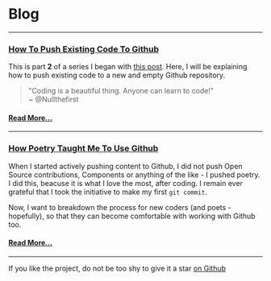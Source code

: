 # <span style="text-decoration: underline; text-decoration-color: #fff;">Blog</span>

- - -

### [How To Push Existing Code To Github](./blog-posts/12-03-2018_how-to-push-existing-code-to-github.md)

This is part **2** of a series I began with [this post](./blog-posts/12-03-2018_how-poetry-taught-me-to-use-github.md). Here, I will be explaining how to push existing code to a new and empty Github repository.

<blockquote>
  "Coding is a beautiful thing. Anyone can learn to code!"
  <br />
  ~ @Nullthefirst
  <p> </p>
</blockquote>

#### [Read More...](./blog-posts/12-03-2018_how-to-push-existing-code-to-github.md)

- - -

### [How Poetry Taught Me To Use Github](./blog-posts/12-03-2018_how-poetry-taught-me-to-use-github.md)

When I started actively pushing content to Github, I did not push Open Source contributions, Components or anything of the like - I pushed poetry. I did this, beacuse it is what I love the most, after coding. I remain ever grateful that I took the initiative to make my first `git commit`.  

Now, I want to breakdown the process for new coders (and poets - hopefully), so that they can become comfortable with working with Github too.

#### [Read More...](./blog-posts/12-03-2018_how-poetry-taught-me-to-use-github.md)

- - -

If you like the project, do not be too shy to give it a star [on Github](https://github.com/Usheninte/nullblogga) 